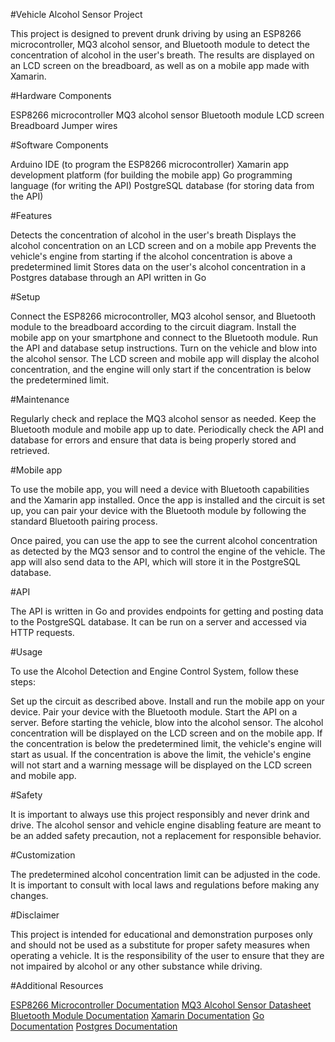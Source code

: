 #Vehicle Alcohol Sensor Project

This project is designed to prevent drunk driving by using an ESP8266 microcontroller, MQ3 alcohol sensor, and Bluetooth module to detect the concentration of alcohol in the user's breath. The results are displayed on an LCD screen on the breadboard, as well as on a mobile app made with Xamarin.

#Hardware Components

ESP8266 microcontroller
MQ3 alcohol sensor
Bluetooth module
LCD screen
Breadboard
Jumper wires


#Software Components

Arduino IDE (to program the ESP8266 microcontroller)
Xamarin app development platform (for building the mobile app)
Go programming language (for writing the API)
PostgreSQL database (for storing data from the API)

#Features

Detects the concentration of alcohol in the user's breath
Displays the alcohol concentration on an LCD screen and on a mobile app
Prevents the vehicle's engine from starting if the alcohol concentration is above a predetermined limit
Stores data on the user's alcohol concentration in a Postgres database through an API written in Go

#Setup

Connect the ESP8266 microcontroller, MQ3 alcohol sensor, and Bluetooth module to the breadboard according to the circuit diagram.
Install the mobile app on your smartphone and connect to the Bluetooth module.
Run the API and database setup instructions.
Turn on the vehicle and blow into the alcohol sensor. The LCD screen and mobile app will display the alcohol concentration, and the engine will only start if the concentration is below the predetermined limit.

#Maintenance

Regularly check and replace the MQ3 alcohol sensor as needed.
Keep the Bluetooth module and mobile app up to date.
Periodically check the API and database for errors and ensure that data is being properly stored and retrieved.

#Mobile app

To use the mobile app, you will need a device with Bluetooth capabilities and the Xamarin app installed. Once the app is installed and the circuit is set up, you can pair your device with the Bluetooth module by following the standard Bluetooth pairing process.

Once paired, you can use the app to see the current alcohol concentration as detected by the MQ3 sensor and to control the engine of the vehicle. The app will also send data to the API, which will store it in the PostgreSQL database.

#API

The API is written in Go and provides endpoints for getting and posting data to the PostgreSQL database. It can be run on a server and accessed via HTTP requests.

#Usage

To use the Alcohol Detection and Engine Control System, follow these steps:

Set up the circuit as described above.
Install and run the mobile app on your device.
Pair your device with the Bluetooth module.
Start the API on a server.
Before starting the vehicle, blow into the alcohol sensor.
The alcohol concentration will be displayed on the LCD screen and on the mobile app.
If the concentration is below the predetermined limit, the vehicle's engine will start as usual.
If the concentration is above the limit, the vehicle's engine will not start and a warning message will be displayed on the LCD screen and mobile app.

#Safety

It is important to always use this project responsibly and never drink and drive. The alcohol sensor and vehicle engine disabling feature are meant to be an added safety precaution, not a replacement for responsible behavior.

#Customization

The predetermined alcohol concentration limit can be adjusted in the code. It is important to consult with local laws and regulations before making any changes.

#Disclaimer

This project is intended for educational and demonstration purposes only and should not be used as a substitute for proper safety measures when operating a vehicle. It is the responsibility of the user to ensure that they are not impaired by alcohol or any other substance while driving.

#Additional Resources

[ESP8266 Microcontroller Documentation](https://arduino-esp8266.readthedocs.io/en/latest/)
[MQ3 Alcohol Sensor Datasheet](https://www.sparkfun.com/datasheets/Sensors/MQ-3.pdf)
[Bluetooth Module Documentation](https://components101.com/sites/default/files/component_datasheet/HC-05%20Datasheet.pdf)
[Xamarin Documentation](https://learn.microsoft.com/en-us/xamarin/)
[Go Documentation](https://go.dev/doc/)
[Postgres Documentation](https://www.postgresql.org/docs/)
